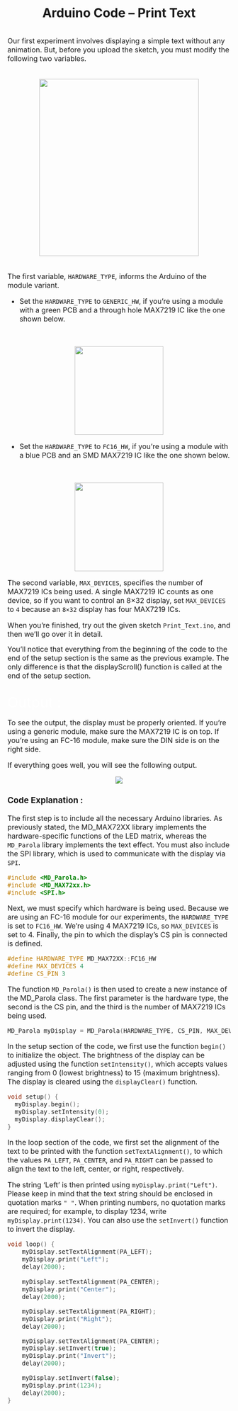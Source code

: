 <h1 align="center"> Arduino Code – Print Text </h1>
</br>
<font  size="3">
Our first experiment involves displaying a simple text without any animation.
But, before you upload the sketch, you must modify the following two variables.<br>
<br>
<p align="center"><img height="400" width="360" src="https://lastminuteengineers.b-cdn.net/wp-content/uploads/arduino/Changes-to-make.png"></p>

<br>     The first variable, `HARDWARE_TYPE`, informs the Arduino of the module variant.

- Set the `HARDWARE_TYPE` to `GENERIC_HW`, if you’re using a module with a green PCB and a through hole MAX7219 IC like the one shown below.
<br>
<p align="center"><img height="200" width="200" src="https://encrypted-tbn0.gstatic.com/images?q=tbn:ANd9GcQGVeJHCfuEy7PpKIU3eOZfBXDotyr1Hi2vp0biAGFQ-L_0IqnfS2d5hakdzI6IxF2t1j0&usqp=CAU"></p>

- Set the `HARDWARE_TYPE` to `FC16_HW`, if you’re using a module with a blue PCB and an SMD MAX7219 IC like the one shown below.
<br>
<p align="center"><img height="200" width="200" src="https://images-na.ssl-images-amazon.com/images/I/71YOL7EQFBL._AC_UL600_SR600,600_.jpg"></p>

The second variable, `MAX_DEVICES`, specifies the number of MAX7219 ICs being used. A single MAX7219 IC counts as one device, so if you want to control an 8×32 display, set `MAX_DEVICES` to `4` because an `8×32` display has four MAX7219 ICs.

When you’re finished, try out the given sketch `Print_Text.ino`, and then we’ll go over it in detail.
</font>
<p>


<font size="3"> You’ll notice that everything from the beginning of the code to the end of the setup section is the same as the previous example. The only difference is that the displayScroll() function is called at the end of the setup section.</font>

<br>
<font size="6" color="white"> Output :</font>
<font size="3">

To see the output, the display must be properly oriented. If you’re using a generic module, make sure the MAX7219 IC is on top. If you’re using an FC-16 module, make sure the DIN side is on the right side.

If everything goes well, you will see the following output.

<p align="center" ><img src="https://lastminuteengineers.b-cdn.net/wp-content/uploads/arduino/MAX7219-LED-Display-Arduino-Text-Output.gif" /></p>


<h3> Code Explanation :</h3>

The first step is to include all the necessary Arduino libraries. As previously stated, the MD_MAX72XX library implements the hardware-specific functions of the LED matrix, whereas the `MD_Parola` library implements the text effect. You must also include the SPI library, which is used to communicate with the display via `SPI`.

```c++
#include <MD_Parola.h>
#include <MD_MAX72xx.h>
#include <SPI.h>
```

Next, we must specify which hardware is being used. Because we are using an FC-16 module for our experiments, the `HARDWARE_TYPE` is set to `FC16_HW`. We’re using 4 MAX7219 ICs, so `MAX_DEVICES` is set to 4. Finally, the pin to which the display’s CS pin is connected is defined.

```c++
#define HARDWARE_TYPE MD_MAX72XX::FC16_HW
#define MAX_DEVICES 4
#define CS_PIN 3
```

The function `MD_Parola()` is then used to create a new instance of the MD_Parola class. The first parameter is the hardware type, the second is the CS pin, and the third is the number of MAX7219 ICs being used.

```c++
MD_Parola myDisplay = MD_Parola(HARDWARE_TYPE, CS_PIN, MAX_DEVICES);
```

In the setup section of the code, we first use the function `begin()` to initialize the object. The brightness of the display can be adjusted using the function `setIntensity()`, which accepts values ranging from 0 (lowest brightness) to 15 (maximum brightness). The display is cleared using the `displayClear()` function.

```c++
void setup() {
  myDisplay.begin();
  myDisplay.setIntensity(0);
  myDisplay.displayClear();
}
```

In the loop section of the code, we first set the alignment of the text to be printed with the function `setTextAlignment()`, to which the values `PA_LEFT`, `PA_CENTER`, and `PA_RIGHT` can be passed to align the text to the left, center, or right, respectively.

The string ‘Left’ is then printed using `myDisplay.print("Left")`. Please keep in mind that the text string should be enclosed in quotation marks `" "`. When printing numbers, no quotation marks are required; for example, to display 1234, write `myDisplay.print(1234)`. You can also use the `setInvert()` function to invert the display.

```c++
void loop() {
	myDisplay.setTextAlignment(PA_LEFT);
	myDisplay.print("Left");
	delay(2000);
	
	myDisplay.setTextAlignment(PA_CENTER);
	myDisplay.print("Center");
	delay(2000);

	myDisplay.setTextAlignment(PA_RIGHT);
	myDisplay.print("Right");
	delay(2000);

	myDisplay.setTextAlignment(PA_CENTER);
	myDisplay.setInvert(true);
	myDisplay.print("Invert");
	delay(2000);

	myDisplay.setInvert(false);
	myDisplay.print(1234);
	delay(2000);
}
```
